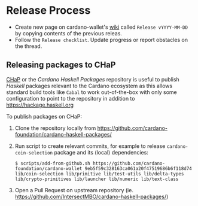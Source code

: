 # Release Process

 - Create new page on cardano-wallet's [wiki](https://github.com/cardano-foundation/cardano-wallet/wiki/_new) called `Release vYYYY-MM-DD` by copying contents of the previous releas.
 - Follow the `Release checklist`. Update progress or report obstacles on the thread.

## Releasing packages to CHaP

[CHaP](https://github.com/IntersectMBO/cardano-haskell-packages) or the _Cardano Haskell Packages_ repository is useful to publish _Haskell_ packages relevant to the Cardano ecosystem as this allows standard build tools like `Cabal` to work out-of-the-box with only some configuration to point to the repository in addition to https://hackage.haskell.org

To publish packages on CHaP:

1. Clone the repository locally from https://github.com/cardano-foundation/cardano-haskell-packages/
2. Run script to create relevant commits, for example to release `cardano-coin-selection` package and its (local) dependencies:

   ```
   $ scripts/add-from-github.sh https://github.com/cardano-foundation/cardano-wallet 9eb5f59c328163ca061a20f47519686b6f118d74 lib/coin-selection lib/primitive lib/test-utils lib/delta-types lib/crypto-primitives lib/launcher lib/numeric lib/text-class
   ```
3. Open a Pull Request on upstream repository (ie. https://github.com/IntersectMBO/cardano-haskell-packages/)
